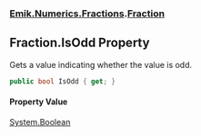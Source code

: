 ### [Emik.Numerics.Fractions](Emik.Numerics.Fractions.md 'Emik.Numerics.Fractions').[Fraction](Fraction.md 'Emik.Numerics.Fractions.Fraction')

## Fraction.IsOdd Property

Gets a value indicating whether the value is odd.

```csharp
public bool IsOdd { get; }
```

#### Property Value
[System.Boolean](https://docs.microsoft.com/en-us/dotnet/api/System.Boolean 'System.Boolean')